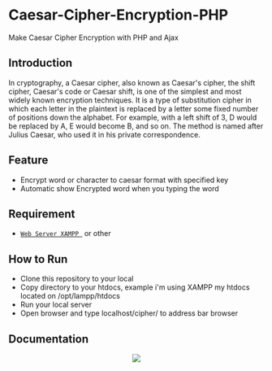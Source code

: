 # Caesar-Cipher-Encryption-PHP
Make Caesar Cipher Encryption with PHP and Ajax

## Introduction
In cryptography, a Caesar cipher, also known as Caesar's cipher, the shift cipher, Caesar's code or Caesar shift, is one of the simplest and most widely known encryption techniques. It is a type of substitution cipher in which each letter in the plaintext is replaced by a letter some fixed number of positions down the alphabet. For example, with a left shift of 3, D would be replaced by A, E would become B, and so on. The method is named after Julius Caesar, who used it in his private correspondence.

## Feature
* Encrypt word or character to caesar format with specified key
* Automatic show Encrypted word when you typing the word

## Requirement
* [`Web Server XAMPP `](https://www.apachefriends.org) or other

## How to Run 

* Clone this repository to your local 
* Copy directory to your htdocs, example i'm using XAMPP my htdocs located on /opt/lampp/htdocs
* Run your local server
* Open browser and type localhost/cipher/ to address bar browser

## Documentation
<div align="center">
  <img src="https://github.com/ihsaninh/Cipher-Encryption-PHP/blob/master/cipher.gif" />
</div>
